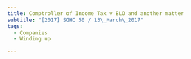 ```yaml
---
title: Comptroller of Income Tax v BLO and another matter 
subtitle: "[2017] SGHC 50 / 13\_March\_2017"
tags:
  - Companies
  - Winding up

---
```



